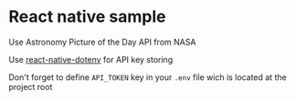 # React native sample

Use Astronomy Picture of the Day API from NASA

Use [react-native-dotenv](https://github.com/timbrandin/expo-dotenv) for API key storing

Don't forget to define `API_TOKEN` key in your `.env` file wich is located at the project root
